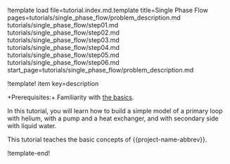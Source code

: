 !template load
  file=tutorial.index.md.template
  title=Single Phase Flow
  pages=tutorials/single_phase_flow/problem_description.md
    tutorials/single_phase_flow/step01.md
    tutorials/single_phase_flow/step02.md
    tutorials/single_phase_flow/step03.md
    tutorials/single_phase_flow/step04.md
    tutorials/single_phase_flow/step05.md
    tutorials/single_phase_flow/step06.md
  start_page=tutorials/single_phase_flow/problem_description.md


!template! item key=description

+Prerequisites:+ Familiarity with [the basics](tutorials/basics/index.md).

In this tutorial, you will learn how to build a simple model of a primary loop with helium, with
a pump and a heat exchanger, and with secondary side with liquid water.

This tutorial teaches the basic concepts of {{project-name-abbrev}}.

!template-end!
